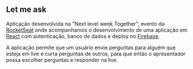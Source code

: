 ## Let me ask
Aplicação desenvolvida na "Next level week Together", evento da [RocketSeat](https://rocketseat.com.br/) onde acompanhamos o desenvolvimento de uma aplicação em [React](https://pt-br.reactjs.org/) com autenticação, banco de dados e deploy no [Firebase](https://firebase.google.com/).

A aplicação permite que um usuário envie perguntas para alguém que esteja em live e curta perguntas de outros, para que então o apresentador possa escolher perguntas e responder na live.